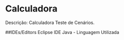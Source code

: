 # Calculadora

Descrição: Calculadora Teste de Cenários.

##IDEs/Editors
Eclipse IDE
Java - Linguagem Utilizada

